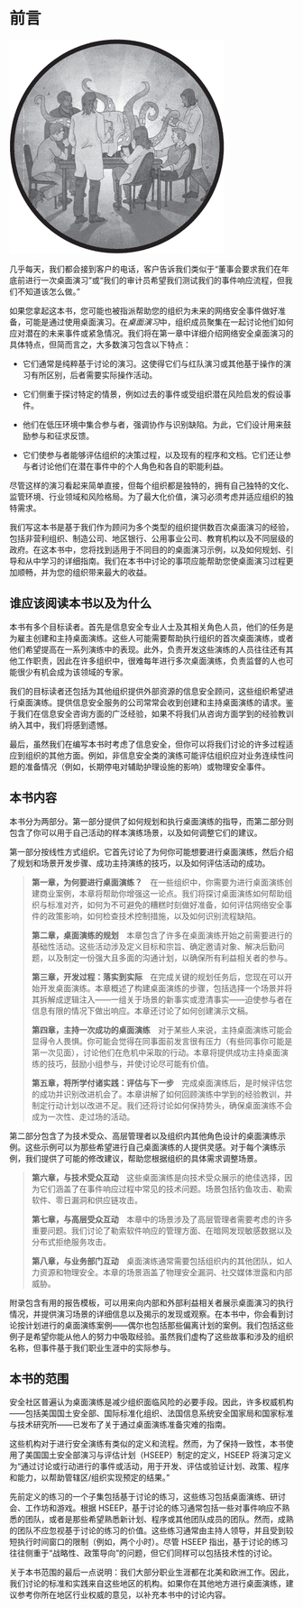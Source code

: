 

# 前言



![](img/opener.jpg)

几乎每天，我们都会接到客户的电话，客户告诉我们类似于“董事会要求我们在年底前进行一次桌面演习”或“我们的审计员希望我们测试我们的事件响应流程，但我们不知道该怎么做。”

如果您拿起这本书，您可能也被指派帮助您的组织为未来的网络安全事件做好准备，可能是通过使用桌面演习。在*桌面演习*中，组织成员聚集在一起讨论他们如何应对潜在的未来事件或紧急情况。我们将在第一章中详细介绍网络安全桌面演习的具体特点，但简而言之，大多数演习包含以下特点：

+   它们通常是纯粹基于讨论的演习。这使得它们与红队演习或其他基于操作的演习有所区别，后者需要实际操作活动。

+   它们侧重于探讨特定的情景，例如过去的事件或受组织潜在风险启发的假设事件。

+   他们在低压环境中集合参与者，强调协作与识别缺陷。为此，它们设计用来鼓励参与和征求反馈。

+   它们使参与者能够评估组织的决策过程，以及现有的程序和文档。它们还让参与者讨论他们在潜在事件中的个人角色和各自的职能利益。

尽管这样的演习看起来简单直接，但每个组织都是独特的，拥有自己独特的文化、监管环境、行业领域和风险格局。为了最大化价值，演习必须考虑并适应组织的独特需求。

我们写这本书是基于我们作为顾问为多个类型的组织提供数百次桌面演习的经验，包括非营利组织、制造公司、地区银行、公用事业公司、教育机构以及不同层级的政府。在这本书中，您将找到适用于不同目的的桌面演习示例，以及如何规划、引导和从中学习的详细指南。我们在本书中讨论的事项应能帮助您使桌面演习过程更加顺畅，并为您的组织带来最大的收益。

## 谁应该阅读本书以及为什么

本书有多个目标读者。首先是信息安全专业人士及其相关角色人员，他们的任务是为雇主创建和主持桌面演练。这些人可能需要帮助执行组织的首次桌面演练，或者他们希望提高在一系列演练中的表现。此外，负责开发这些演练的人员往往还有其他工作职责，因此在许多组织中，很难每年进行多次桌面演练，负责监督的人也可能很少有机会成为该领域的专家。

我们的目标读者还包括为其他组织提供外部资源的信息安全顾问，这些组织希望进行桌面演练。提供信息安全服务的公司常常会收到创建和主持桌面演练的请求。鉴于我们在信息安全咨询方面的广泛经验，如果不将我们从咨询方面学到的经验教训纳入其中，我们将感到遗憾。

最后，虽然我们在编写本书时考虑了信息安全，但你可以将我们讨论的许多过程适应到组织的其他方面。例如，非信息安全类的演练可能评估组织应对业务连续性问题的准备情况（例如，长期停电对辅助护理设施的影响）或物理安全事件。

## 本书内容

本书分为两部分。第一部分提供了如何规划和执行桌面演练的指导，而第二部分则包含了你可以用于自己活动的样本演练场景，以及如何调整它们的建议。

第一部分按线性方式组织。它首先讨论了为何你可能想要进行桌面演练，然后介绍了规划和场景开发步骤、成功主持演练的技巧，以及如何评估活动的成功。

> **第一章，为何要进行桌面演练？** 在一些组织中，你需要为进行桌面演练创建商业案例，本章将帮助你增强这一论点。我们将探讨桌面演练如何帮助组织与标准对齐，如何为不可避免的糟糕时刻做好准备，如何评估网络安全事件的政策影响，如何检查技术控制措施，以及如何识别流程缺陷。
> 
> **第二章，桌面演练的规划** 本章包含了许多在桌面演练开始之前需要进行的基础性活动。这些活动涉及定义目标和宗旨、确定邀请对象、解决后勤问题，以及制定一份强大且多面的沟通计划，以确保所有利益相关者的参与。
> 
> **第三章，开发过程：落实到实际** 在完成关键的规划任务后，您现在可以开始开发桌面演练。本章概述了构建桌面演练的步骤，包括选择一个场景并将其拆解成逻辑注入——一组关于场景的新事实或澄清事实——迫使参与者在信息有限的情况下做出响应。本章还讨论了如何创建演示文稿。
> 
> **第四章，主持一次成功的桌面演练** 对于某些人来说，主持桌面演练可能会显得令人畏惧。你可能会觉得在同事面前发言很有压力（有些同事你可能是第一次见面），讨论他们在危机中采取的行动。本章将提供成功主持桌面演练的技巧，鼓励小组参与，并使讨论尽可能有价值。
> 
> **第五章，将所学付诸实践：评估与下一步** 完成桌面演练后，是时候评估您的成功并识别改进机会了。本章讲解了如何回顾演练中学到的经验教训，并制定行动计划以改进不足。我们还将讨论如何保持势头，确保桌面演练不会成为一次性、走过场的活动。

第二部分包含了为技术受众、高层管理者以及组织内其他角色设计的桌面演练示例。这些示例可以为那些希望进行自己桌面演练的人提供灵感。对于每个演练示例，我们提供了可能的修改建议，帮助您根据组织的具体需求调整场景。

> **第六章，与技术受众互动** 这些桌面演练是向技术受众展示的绝佳选择，因为它们涵盖了在事件响应过程中常见的技术问题。场景包括钓鱼攻击、勒索软件、零日漏洞和供应链攻击。
> 
> **第七章，与高层受众互动** 本章中的场景涉及了高层管理者需要考虑的许多重要问题。我们讨论了勒索软件响应的管理方面、在暗网发现敏感数据以及分布式拒绝服务攻击。
> 
> **第八章，与业务部门互动** 桌面演练通常需要包括组织内的其他团队，如人力资源和物理安全。本章的场景涵盖了物理安全漏洞、社交媒体泄露和内部威胁。

附录包含有用的报告模板，可以用来向内部和外部利益相关者展示桌面演习的执行情况，并提供演习场景的详细信息以及揭示的发现或观察。在本书中，你会看到讨论按计划进行的桌面演练案例——偶尔也包括那些偏离计划的案例。我们包括这些例子是希望你能从他人的努力中吸取经验。虽然我们虚构了这些故事和涉及的组织名称，但事件基于我们职业生涯中的实际参与。

## 本书的范围

安全社区普遍认为桌面演练是减少组织面临风险的必要手段。因此，许多权威机构——包括美国国土安全部、国际标准化组织、法国信息系统安全国家局和国家标准与技术研究所——已发布了关于通过桌面演练准备灾难的指南。

这些机构对于进行安全演练有类似的定义和流程。然而，为了保持一致性，本书使用了美国国土安全部演习与评估计划（HSEEP）制定的定义，HSEEP 将演习定义为“通过讨论或行动进行的事件或活动，用于开发、评估或验证计划、政策、程序和能力，以帮助管辖区/组织实现预定的结果。”

先前定义的练习的一个子集包括基于讨论的练习，这些练习包括桌面演练、研讨会、工作坊和游戏。根据 HSEEP，基于讨论的练习通常包括一些对事件响应不熟悉的团队，或者是那些希望熟悉新计划、程序或其他团队成员的团队。然而，成熟的团队不应忽视基于讨论的练习的价值。这些练习通常由主持人领导，并且受到较短执行时间窗口的限制（例如，两个小时）。尽管 HSEEP 指出，基于讨论的练习往往侧重于“战略性、政策导向”的问题，但它们同样可以包括技术性的讨论。

关于本书范围的最后一点说明：我们大部分职业生涯都在北美和欧洲工作。因此，我们讨论的标准和实践来自这些地区的机构。如果你在其他地方进行桌面演练，建议参考你所在地区行业权威的意见，以补充本书中的讨论内容。
